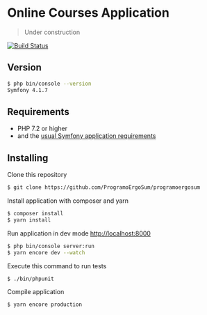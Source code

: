 # Online Courses Application

> Under construction

[![Build Status](https://travis-ci.org/ProgramoErgoSum/programoergosum.svg?branch=master)](https://travis-ci.org/ProgramoErgoSum/programoergosum)


## Version

```sh
$ php bin/console --version
Symfony 4.1.7
```

## Requirements

- PHP 7.2 or higher
- and the [usual Symfony application requirements][1]


## Installing

Clone this repository

```sh
$ git clone https://github.com/ProgramoErgoSum/programoergosum
```

Install application with composer and yarn

```sh
$ composer install
$ yarn install
```

Run application in dev mode <http://localhost:8000>
```sh
$ php bin/console server:run
$ yarn encore dev --watch
```

Execute this command to run tests
```sh
$ ./bin/phpunit
```

Compile application
```sh
$ yarn encore production
```

[1]: https://symfony.com/doc/current/reference/requirements.html
